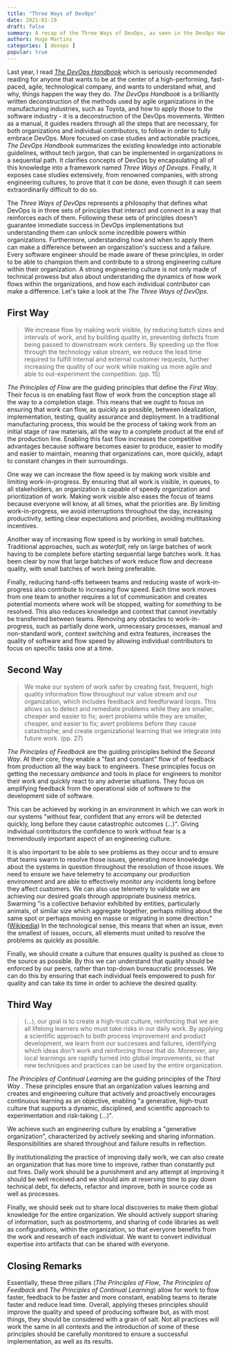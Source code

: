 ```yaml
---
title: "Three Ways of DevOps"
date: 2021-01-19
draft: false
summary: A recap of the Three Ways of DevOps, as seen in the DevOps Handbook. In this essay we'll go through _The Principles of Flow_, _The Principles of Feedback_ and _The Principles of Continual Learning_, and what they represent in DevOps.
authors: Hugo Martins
categories: [ devops ]
popular: true
---
```


Last year, I read [ _The DevOps Handbook_](https://www.amazon.com/DevOps-Handbook-World-Class-Reliability-Organizations/dp/1942788002) which is seriously recommended reading for anyone that wants to be at the center of a high-performing, fast-paced, agile, technological company, and wants to understand what, and why, things happen the way they do. _The DevOps Handbook_ is a brilliantly written deconstruction of the methods used by agile organizations in the manufacturing industries, such as Toyota, and how to apply those to the software industry - it is a deconstruction of the DevOps movements. Written as a manual, it guides readers through all the steps that are necessary, for both organizations and individual contributors, to follow in order to fully embrace DevOps. More focused on case studies and actionable practices, _The DevOps Handbook_ summarizes the existing knowledge into actionable guidelines, without tech jargon, that can be implemented in organizations in a sequential path. It clarifies concepts of DevOps by encapsulating all of this knowledge into a framework named _Three Ways of Devops_. Finally, it exposes case studies extensively, from renowned companies, with strong engineering cultures, to prove that it _can_ be done, even though it can seem extraordinarily difficult to do so.

The _Three Ways of DevOps_ represents a philosophy that defines what DevOps is in three sets of principles that interact and connect in a way that reinforces each of them. Following these sets of principles doesn't guarantee immediate success in DevOps implementations but understanding them can unlock some incredible powers within organizations. Furthermore, understanding how and when to apply them can make a difference between an organization's success and a failure. Every software engineer should be made aware of these principles, in order to be able to champion them and contribute to a strong engineering culture within their organization. A strong engineering culture is not only made of technical prowess but also about understanding the dynamics of how work flows within the organizations, and how each individual contributor can make a difference. Let's take a look at the _The Three Ways of DevOps_.

## First Way

> We increase flow by making work visible, by reducing batch sizes and intervals of work, and by building quality in, preventing defects from being passed to downstream work centers. By speeding up the flow through the technology value stream, we reduce the lead time required to fulfill internal and external customer requests, further increasing the quality of our work while making us more agile and able to out-experiment the competition. (pp. 15)

_The Principles of Flow_ are the guiding principles that define the _First Way_. Their focus is on enabling fast flow of work from the conception stage all the way to a completion stage. This means that we ought to focus on ensuring that work can flow, as quickly as possible, between idealization, implementation, testing, quality assurance and deployment. In a traditional manufacturing process, this would be the process of taking work from an initial stage of raw materials, all the way to a complete product at the end of the production line. Enabling this fast flow increases the competitive advantages because software becomes easier to produce, easier to modify and easier to maintain, meaning that organizations can, more quickly, adapt to constant changes in their surroundings.

One way we can increase the flow speed is by making work visible and limiting work-in-progress. By ensuring that all work is visible, in queues, to all stakeholders, an organization is capable of speedy organization and prioritization of work. Making work visible also eases the focus of teams because everyone will know, at all times, what the priorities are. By limiting work-in-progress, we avoid interruptions throughout the day, increasing productivity, setting clear expectations and priorities, avoiding multitasking incentives.

Another way of increasing flow speed is by working in small batches. Traditional approaches, such as _waterfall_, rely on large batches of work having to be complete before starting sequential large batches work. It has been clear by now that large batches of work reduce flow and decrease quality, with small batches of work being preferable.

Finally, reducing hand-offs between teams and reducing waste of work-in-progress also contribute to increasing flow speed. Each time work moves from one team to another requires a lot of communication and creates potential moments where work will be stopped, waiting for _something_ to be resolved. This also reduces knowledge and context that cannot inevitably be transferred between teams. Removing any obstacles to work-in-progress, such as partially done work, unnecessary processes, manual and non-standard work, context switching and extra features, increases the quality of software and flow speed by allowing individual contributors to focus on specific tasks one at a time.

## Second Way

> We make our system of work safer by creating fast, frequent, high quality information flow throughout our value stream and our organization, which includes feedback and feedforward loops. This allows us to detect and remediate problems while they are smaller, cheaper and easier to fix; avert problems while they are smaller, cheaper, and easier to fix; avert problems before they cause catastrophe; and create organizational learning that we integrate into future work. (pp. 27)

_The Principles of Feedback_  are the guiding principles behind the _Second Way_. At their core, they enable a "fast and constant" flow of of feedback from production all the way back to engineers. These principles focus on getting the necessary _ambiance_ and tools in place for engineers to monitor their work and quickly react to any adverse situations. They focus on amplifying feedback from the operational side of software to the development side of software.

This can be achieved by working in an environment  in which we can work in our systems "without fear, confident that any errors will be detected quickly, long before they cause catastrophic outcomes (...)". Giving individual contributors the confidence to work without fear is a tremendously important aspect of an engineering culture.

It is also important to be able to see problems as they occur and to ensure that teams swarm to resolve those issues, generating more knowledge about the systems in question throughout the resolution of those issues. We need to ensure we have telemetry to accompany our production environment and are able to effectively monitor any incidents long before they affect customers. We can also use telemetry to validate we are achieving our desired goals through appropriate business metrics. Swarming "is a collective behavior exhibited by entities, particularly animals, of similar size which aggregate together, perhaps milling about the same spot or perhaps moving en masse or migrating in some direction." ([Wikipedia](https://en.wikipedia.org/wiki/Swarm_behaviour)) In the technological sense, this means that when an issue, even the smallest of issues, occurs, all elements must united to resolve the problems as quickly as possible.

Finally, we should create a culture that ensures quality is pushed as close to the source as possible. By this we can understand that quality should be enforced by our peers, rather than top-down bureaucratic processes. We can do this by ensuring that each individual feels empowered to push for quality and can take its time in order to achieve the desired quality.

## Third Way

> (...), our goal is to create a high-trust culture, reinforcing that we are all lifelong learners who must take risks in our daily work. By applying a scientific approach to both process improvement and product development, we learn from our successes and failures, identifying which ideas don't work and reinforcing those that do. Moreover, any local learnings are rapidly turned into global improvements, so that new techniques and practices can be used by the entire organization.

_The Principles of Continual Learning_  are the guiding principles of the _Third Way_ . These principles ensure that an organization values learning and creates and engineering culture that actively and proactively encourages continuous learning as an objective, enabling "a generative, high-trust culture that supports a dynamic, disciplined, and scientific approach to experimentation and risk-taking (...)".

We achieve such an engineering culture by enabling a "generative organization", characterized by actively seeking and sharing information. Responsibilities are shared throughout and failure results in reflection.

By institutionalizing the practice of improving daily work, we can also create an organization that has more time to improve, rather than constantly put out fires. Daily work should be a punishment and any attempt at improving it should be well received and we should aim at reserving time to pay down technical debt, fix defects, refactor and improve, both in source code as well as processes.

Finally, we should seek out to share local discoveries to make them global knowledge for the entire organization. We should actively support sharing of information, such as postmortems, and sharing of code libraries as well as configurations, within the organization, so that everyone benefits from the work and research of each individual. We want to convert individual expertise into artifacts that can be shared with everyone.

## Closing Remarks

Essentially, these three pillars (_The Principles of Flow_, _The Principles of Feedback_ and _The Principles of Continual Learning_) allow for work to flow faster, feedback to be faster and more constant, enabling teams to iterate faster and reduce lead time. Overall, applying theses principles should improve the quality and speed of producing software but, as with most things, they should be considered with a grain of salt. Not all practices will work the same in all contexts and the introduction of some of these principles should be carefully monitored to ensure a successful implementation, as well as its results.
